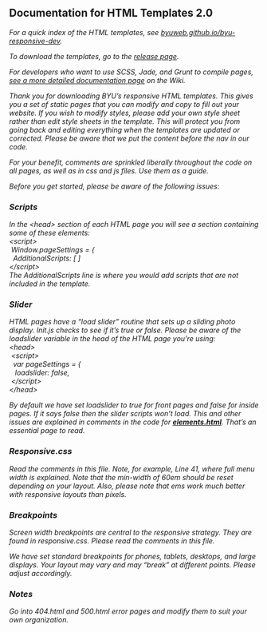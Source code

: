 ## Documentation for HTML Templates 2.0

<i>For a quick index of the HTML templates, see <a href="http://byuweb.github.io/byu-responsive-dev/">byuweb.github.io/byu-responsive-dev</a>.</i><br>

<i>To download the templates, go to the <a href="https://github.com/byuweb/byu-responsive-dev/releases">release page</a></u>.<br> 

<i>For developers who want to use SCSS, Jade, and Grunt to compile pages, <a href="https://github.com/byuweb/byu-responsive-dev/wiki/Documentation">see a more detailed documentation page</a> on the Wiki.</i><br>

Thank you for downloading BYU’s responsive HTML templates. This gives you a set of static pages that you can modify and copy to fill out your website. If you wish to modify styles, please add your own style sheet rather than edit style sheets in the template. This will protect you from going back and editing everything when the templates are updated or corrected.
Please be aware that we put the content before the nav in our code.

For your benefit, comments are sprinkled liberally throughout the code on all pages, as well as in css and js files. Use them as a guide.

Before you get started, please be aware of the following issues:

### Scripts
In the &lt;head&gt; section of each HTML page you will see a section containing some of these elements:<br>
&lt;script&gt;<br>
&nbsp;Window.pageSettings = {<br>
   &nbsp;&nbsp;AdditionalScripts: [ ]<br>
&lt;/script&gt;<br>
The AdditionalScripts line is where you would add scripts that are not included in the template.

### Slider
HTML pages have a “load slider” routine that sets up a sliding photo display. Init.js checks to see if it’s true or false. Please be aware of the loadslider variable in the head of the HTML page you’re using:<br>
&lt;head&gt;<br>
  &nbsp;&lt;script&gt;<br>
    &nbsp;&nbsp;var pageSettings = {<br>
       &nbsp;&nbsp;&nbsp;loadslider: false,<br>
  &nbsp;&lt;/script&gt;<br>
&lt;/head&gt;<br>

By default we have set loadslider to true for front pages and false for inside pages. If it says false then the slider scripts won’t load. This and other issues are explained in comments in the code for <b><a href="http://byuweb.github.io/byu-responsive-dev/elements.html">elements.html</a></b>. That’s an essential page to read.

### Responsive.css
Read the comments in this file. Note, for example, Line 41, where full menu width is explained. Note that the min-width of 60em should be reset depending on your layout. Also, please note that ems work much better with responsive layouts than pixels.

### Breakpoints
Screen width breakpoints are central to the responsive strategy. They are found in responsive.css. Please read the comments in this file.

We have set standard breakpoints for phones, tablets, desktops, and large displays. Your layout may vary and may “break” at different points. Please adjust accordingly.

### Notes
Go into 404.html and 500.html error pages and modify them to suit your own organization.
